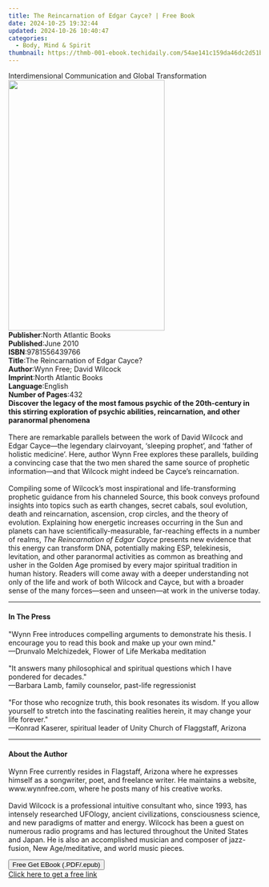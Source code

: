 ```yaml
---
title: The Reincarnation of Edgar Cayce? | Free Book
date: 2024-10-25 19:32:44
updated: 2024-10-26 10:40:47
categories:
  - Body, Mind & Spirit
thumbnail: https://thmb-001-ebook.techidaily.com/54ae141c159da46dc2d51bc41c239632a6bcd215a9918238e3917c0a6233a4f4.jpg
---
```

<main id="book-container">
  <div class="flex flex-col">
    <div class="book-brief flex-1 py-6 px-4 sm:p-6 md:py-10 md:px-8">
      <!-- brief-->
      <div class="book-brief-main">
        Interdimensional Communication and Global Transformation
      </div>
    </div>
    <div
      class="book-meta-info flex-1 grid gap-4 col-start-1 col-end-3 row-start-1 sm:mb-6 sm:grid-cols-4 lg:gap-6 lg:col-start-2 lg:row-end-6 lg:row-span-6 lg:mb-0"
    >
      <div
        class="book-meta-info-left place-content-center mt-4 p-4 text-sm leading-6 col-start-2 col-span-2 dark:text-slate-400"
      >
        <img
          class="w-full h-500 object-cover rounded-lg sm:h-255 sm:col-span-2 lg:col-span-full"
          src="https://img-001-ebook.techidaily.com/06c668e8f14ddb96d357537d36020c09a7199954a9f7da16fcc58b854b2ae659.jpg"
          alt=""
          width="312"
          height="500"
        />
      </div>
      <div
        class="book-meta-info-right mt-2 col-start-1 row-start-2 col-span-3 self-center"
      >
        <!-- meta data  -->
        <div class="flex flex-col px-4 md:px-8">
          <div class="flex-1">
            <strong>Publisher</strong>:<span class="px-2"
              >North Atlantic Books</span
            >
          </div>
          <div class="flex-1">
            <strong>Published</strong>:<span class="px-2">June 2010</span>
          </div>
          <div class="flex-1">
            <strong>ISBN</strong>:<span class="px-2">9781556439766</span>
          </div>
          <div class="flex-1">
            <strong>Title</strong>:<span class="px-2"
              >The Reincarnation of Edgar Cayce?</span
            >
          </div>
          <div class="flex-1">
            <strong>Author</strong>:<span class="px-2"
              >Wynn Free; David Wilcock</span
            >
          </div>
          <div class="flex-1">
            <strong>Imprint</strong>:<span class="px-2"
              >North Atlantic Books</span
            >
          </div>
          <div class="flex-1">
            <strong>Language</strong>:<span class="px-2">English</span>
          </div>
          <div class="flex-1">
            <strong>Number of Pages</strong>:<span class="px-2">432</span>
          </div>
        </div>
      </div>
    </div>
    <div class="book-description flex-1 py-6 px-4 sm:p-6 md:py-10 md:px-8">
      <div class="book-description-main">
        <div accordion-content="" id="description">
          <b
            >Discover the legacy of the most famous psychic of the 20th-century
            in this stirring exploration of&nbsp;psychic abilities,
            reincarnation, and other paranormal phenomena</b
          ><br /><br />
          There are remarkable parallels between the work of David Wilcock and
          Edgar Cayce—the legendary clairvoyant, ‘sleeping prophet’, and ‘father
          of holistic medicine’. Here, author Wynn Free explores these
          parallels, building a convincing case that the two men shared the same
          source of prophetic information—and that Wilcock might indeed be
          Cayce’s reincarnation.<br /><br />Compiling some of Wilcock’s most
          inspirational and life-transforming prophetic guidance from his
          channeled Source, this book conveys profound insights into topics such
          as earth changes, secret cabals, soul evolution, death and
          reincarnation, ascension, crop circles, and the theory of evolution.
          Explaining how energetic increases occurring in the Sun and planets
          can have scientifically-measurable, far-reaching effects in a number
          of realms, <i>The Reincarnation of Edgar Cayce </i>presents new
          evidence that this energy can transform DNA, potentially making ESP,
          telekinesis, levitation, and other paranormal activities as common as
          breathing and usher in the Golden Age promised by every major
          spiritual tradition in human history. Readers will come away with a
          deeper understanding not only of the life and work of both Wilcock and
          Cayce, but with a broader sense of the many forces—seen and unseen—at
          work in the universe today.
        </div>
        <div class="accordion-fader"></div>
      </div>
    </div>
    <div class="book-excerpts flex-1 py-6 px-4 sm:p-6 md:py-10 md:px-8">
      <!-- excerpts-->
      <div class="book-excerpts-main">
        <hr />
        <h4 class="placeholder placeholder-heading">
          <span>In The Press</span>
        </h4>
        <p>
          "Wynn Free introduces compelling arguments to demonstrate his thesis.
          I encourage you to read this book and make up your own mind."<br />—Drunvalo
          Melchizedek, Flower of Life Merkaba meditation<br /><br />"It answers
          many philosophical and spiritual questions which I have pondered for
          decades."<br />—Barbara Lamb, family counselor, past-life
          regressionist<br /><br />"For those who recognize truth, this book
          resonates its wisdom. If you allow yourself to stretch into the
          fascinating realities herein, it may change your life forever."<br />—Konrad
          Kaserer, spiritual leader of Unity Church of Flaggstaff, Arizona
        </p>
      </div>
    </div>
    <div class="book-about-author flex-1 py-6 px-4 sm:p-6 md:py-10 md:px-8">
      <!-- about author-->
      <div class="book-main-author-main">
        <hr />
        <h4 class="placeholder placeholder-heading">
          <span>About the Author</span>
        </h4>
        <p>
          Wynn Free currently resides in Flagstaff, Arizona where he expresses
          himself as a songwriter, poet, and freelance writer. He maintains a
          website, www.wynnfree.com, where he posts many of his creative
          works.<br /><br />David Wilcock is a professional intuitive consultant
          who, since 1993, has intensely researched UFOlogy, ancient
          civilizations, consciousness science, and new paradigms of matter and
          energy. Wilcock has been a guest on numerous radio programs and has
          lectured throughout the United States and Japan. He is also an
          accomplished musician and composer of jazz-fusion, New Age/meditative,
          and world music pieces.
        </p>
      </div>
    </div>
    <div class="book-free-get flex-1 py-6 px-4 sm:p-6 md:py-10 md:px-8">
      <button
        id="btn-free-get"
        class="bg-blue-500 hover:bg-blue-700 text-white font-bold py-2 px-4 rounded"
      >
        Free Get EBook (.PDF/.epub)
      </button>
      <div id="countdown-display" class="px-2 text-lg mt-2"></div>
      <a
        id="free-link"
        class="hidden bg-blue-500 hover:bg-blue-700 text-white font-bold py-2 px-4 rounded"
        href="https://www.ebooks.com/en-us/book/529681/the-reincarnation-of-edgar-cayce/wynn-free/"
        target="_blank"
        >Click here to get a free link</a
      >
    </div>
    <script>
      let countdownTime = 0;
      let countdownInterval = null;
      document
        .getElementById('btn-free-get')
        .addEventListener('click', startCountdown);
      function startCountdown() {
        countdownTime = new Date().getTime() + 60000 * 3;
        countdownInterval = setInterval(updateCountdown, 1000);
        document.getElementById('btn-free-get').disabled = true;
        document
          .getElementById('btn-free-get')
          .classList.add('bg-gray-500', 'cursor-not-allowed');
      }
      function updateCountdown() {
        let currentTime = new Date().getTime();
        let timeLeft = countdownTime - currentTime;
        let secondsLeft = Math.floor(timeLeft / 1000);
        document.getElementById('countdown-display').innerHTML =
          `Remaining time: ${secondsLeft} seconds.`;
        if (secondsLeft <= 0) {
          clearInterval(countdownInterval);
          document.getElementById('btn-free-get').classList.add('hidden');
          document.getElementById('free-link').classList.remove('hidden');
          document.getElementById('countdown-display').innerHTML = '';
        }
      }
    </script>
  </div>
</main>
